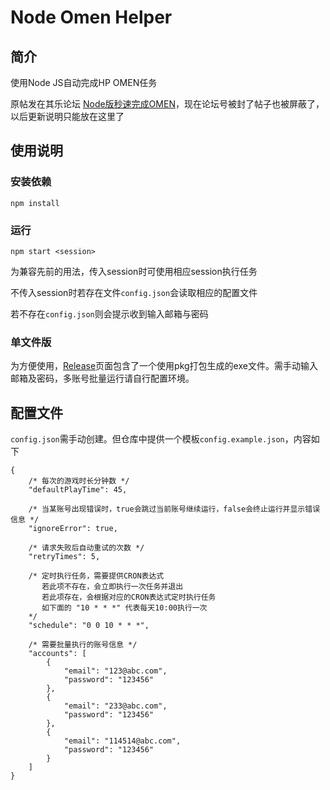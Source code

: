 # Node Omen Helper
## 简介
使用Node JS自动完成HP OMEN任务

原帖发在其乐论坛 [Node版秒速完成OMEN](https://keylol.com/t718593-1-1)，现在论坛号被封了帖子也被屏蔽了，以后更新说明只能放在这里了

## 使用说明
### 安装依赖
```
npm install
```
### 运行
```
npm start <session>
```
为兼容先前的用法，传入session时可使用相应session执行任务

不传入session时若存在文件`config.json`会读取相应的配置文件

若不存在`config.json`则会提示收到输入邮箱与密码
### 单文件版
为方便使用，[Release](https://github.com/kb1000fx/NodeOmenHelper/releases)页面包含了一个使用pkg打包生成的exe文件。需手动输入邮箱及密码，多账号批量运行请自行配置环境。
## 配置文件
`config.json`需手动创建。但仓库中提供一个模板`config.example.json`，内容如下
```JSONC
{
    /* 每次的游戏时长分钟数 */
    "defaultPlayTime": 45,   

    /* 当某账号出现错误时，true会跳过当前账号继续运行，false会终止运行并显示错误信息 */   
    "ignoreError": true,

    /* 请求失败后自动重试的次数 */
    "retryTimes": 5,

    /* 定时执行任务，需要提供CRON表达式
       若此项不存在，会立即执行一次任务并退出
       若此项存在，会根据对应的CRON表达式定时执行任务 
       如下面的 "10 * * *" 代表每天10:00执行一次
    */
    "schedule": "0 0 10 * * *",

    /* 需要批量执行的账号信息 */
    "accounts": [
        {
            "email": "123@abc.com",
            "password": "123456"
        },
        {
            "email": "233@abc.com",
            "password": "123456"
        },
        {
            "email": "114514@abc.com",
            "password": "123456"
        }
    ]
}
```